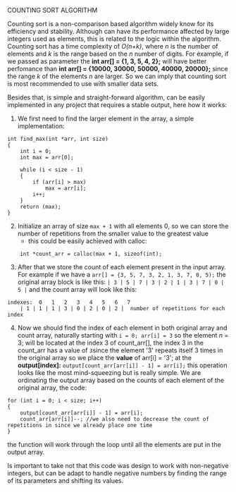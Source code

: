 COUNTING SORT ALGORITHM

Counting sort is a non-comparison based algorithm widely know for its efficiency and stability. Although can have its performance affected by large integers
used as elements, this is related to the logic within the algorithm. Counting sort has a time complexity of *O(n+k)*, where *n* is the number of elements and *k*
is the range based on the *n* number of digits. For example, if we passed as parameter the **int	arr[] = {1, 3, 5, 4, 2};** will have better perfomance
than **int arr[] = {10000, 30000, 50000, 40000, 20000};** since the range *k* of the elements *n* are larger. So we can imply that counting sort is most
recommended to use with smaller data sets.

Besides that, is simple and straight-forward algorithm, can be easily implemented in any project that requires a stable output, here how it works:



1) We first need to find the larger element in the array, a simple implementation:
```
int	find_max(int *arr, int size)
{
	int	i = 0;
	int	max = arr[0];

	while (i < size - 1)
	{
		if (arr[i] > max)
			max = arr[i];
		i++;
	}
	return (max);
}
```
2) Initialize an array of size ```max + 1``` with all elements 0, so we can store the number of repetitions from the smaller value to the greatest value
   * this could be easily achieved with calloc:
```
	int	*count_arr = calloc(max + 1, sizeof(int);
```
3) After that we store the count of each element present in the input array. For example if we have a ```arr[] = {3, 5, 7, 3, 2, 1, 3, 7, 0, 5);```
   the original array block is like this:
```| 3 | 5 | 7 | 3 | 2 | 1 | 3 | 7 | 0 | 5 |``` 
   and the count array will look like this:
```
indexes:  0   1   2   3   4   5   6   7
	| 1 | 1 | 1 | 3 | 0 | 2 | 0 | 2 |  number of repetitions for each index
```
4) Now we should find the index of each element in both original array and count array, naturally starting with ```i = 0; arr[i] = 3``` so the element *n* = 3;
   will be located at the index 3 of count_arr[], the index 3 in the count_arr has a value of ```3```since the element '3' repeats itself 3 times in the original
   array so we place the **value** of arr[i] = '3'; at the **output[index]:** ```output[count_arr[arr[i]] - 1] = arr[i];``` this operation looks like the most
   mind-squeezing but is really simple. We are ordinating the output array based on the counts of each element of the original array, the code:
```
for (int i = 0; i < size; i++)
{
	output[count_arr[arr[i]] - 1] = arr[i];
	count_arr[arr[i]]--; //we also need to decrease the count of repetitions in since we already place one time
}
```
   the function will work through the loop until all the elements are put in the output array.

Is important to take not that this code was design to work with non-negative integers, but can be adapt to handle negative numbers by finding the range
of its parameters and shifting its values.
